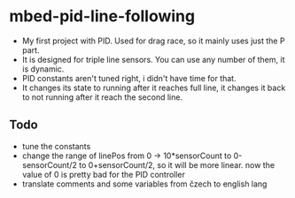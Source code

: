 # mbed-pid-line-following
* My first project with PID. Used for drag race, so it mainly uses just the P part.
* It is designed for triple line sensors. You can use any number of them, it is dynamic.
* PID constants aren't tuned right, i didn't have time for that.
* It changes its state to running after it reaches full line, it changes it back to not running after it reach the second line. 

## Todo
* tune the constants
* change the range of linePos from 0 -> 10\*sensorCount to 0-sensorCount/2 to 0+sensorCount/2, so it will be more linear. now the value of 0 is pretty bad for the PID controller
* translate comments and some variables from čzech to english lang
